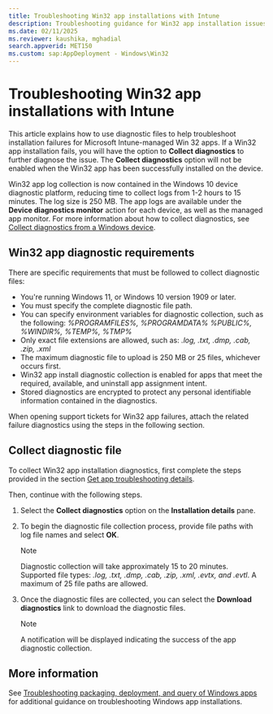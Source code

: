 ```yaml
---
title: Troubleshooting Win32 app installations with Intune
description: Troubleshooting guidance for Win32 app installation issues and failures using Microsoft Intune.
ms.date: 02/11/2025
ms.reviewer: kaushika, mghadial
search.appverid: MET150
ms.custom: sap:AppDeployment - Windows\Win32
---
```

# Troubleshooting Win32 app installations with Intune

This article explains how to use diagnostic files to help troubleshoot installation failures for Microsoft Intune-managed Win 32 apps. If a Win32 app installation fails, you will have the option to **Collect diagnostics** to further diagnose the issue. The **Collect diagnostics** option will not be enabled when the Win32 app has been successfully installed on the device.  

Win32 app log collection is now contained in the Windows 10 device diagnostic platform, reducing time to collect logs from 1-2 hours to 15 minutes. The log size is 250 MB. The app logs are available under the **Device diagnostics monitor** action for each device, as well as the managed app monitor. For more information about how to collect diagnostics, see [Collect diagnostics from a Windows device](/mem/intune/remote-actions/collect-diagnostics).

## Win32 app diagnostic requirements

There are specific requirements that must be followed to collect diagnostic files:

- You're running Windows 11, or Windows 10 version 1909 or later.
- You must specify the complete diagnostic file path.
- You can specify environment variables for diagnostic collection, such as the following:
  *%PROGRAMFILES%, %PROGRAMDATA% %PUBLIC%, %WINDIR%, %TEMP%, %TMP%*
- Only exact file extensions are allowed, such as:
  *.log, .txt, .dmp, .cab, .zip, .xml*
- The maximum diagnostic file to upload is 250 MB or 25 files, whichever occurs first.
- Win32 app install diagnostic collection is enabled for apps that meet the required, available, and uninstall app assignment intent.
- Stored diagnostics are encrypted to protect any personal identifiable information contained in the diagnostics.

When opening support tickets for Win32 app failures, attach the related failure diagnostics using the steps in the following section.

## Collect diagnostic file

To collect Win32 app installation diagnostics, first complete the steps provided in the section [Get app troubleshooting details](troubleshoot-app-install.md#get-app-troubleshooting-details). 

Then, continue with the following steps.

1. Select the **Collect diagnostics** option on the **Installation details** pane.

1. To begin the diagnostic file collection process, provide file paths with log file names and select **OK**.

    > [!NOTE]
    > Diagnostic collection will take approximately 15 to 20 minutes. Supported file types: *.log, .txt, .dmp, .cab, .zip, .xml, .evtx, and .evtl*. A maximum of 25 file paths are allowed.

1. Once the diagnostic files are collected, you can select the **Download diagnostics** link to download the diagnostic files.

    > [!NOTE]
    > A notification will be displayed indicating the success of the app diagnostic collection.

## More information

See [Troubleshooting packaging, deployment, and query of Windows apps](/windows/win32/appxpkg/troubleshooting) for additional guidance on troubleshooting Windows app installations.
